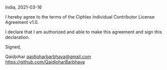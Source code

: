 India, 2021-03-16

I hereby agree to the terms of the Ciphlex Individual Contributor License
Agreement v1.0.

I declare that I am authorized and able to make this agreement and sign this
declaration.

Signed,

Qaidjohar qaidjoharbarbhaya@gmail.com https://github.com/QaidjoharBarbhaya
